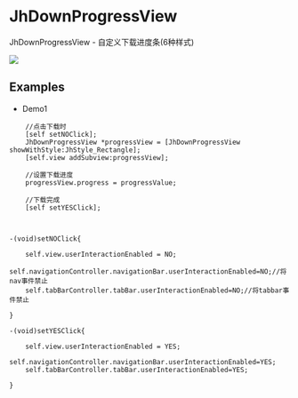 # JhDownProgressView
JhDownProgressView - 自定义下载进度条(6种样式)

![](https://gitee.com/iotjh/Picture/blob/master/progressView.gif)  <br> 

## Examples
* Demo1
```
    //点击下载时
    [self setNOClick];
    JhDownProgressView *progressView = [JhDownProgressView showWithStyle:JhStyle_Rectangle];
    [self.view addSubview:progressView];
    
    //设置下载进度
    progressView.progress = progressValue;
    
    //下载完成
    [self setYESClick];
    
    
    
-(void)setNOClick{
    
    self.view.userInteractionEnabled = NO;
    self.navigationController.navigationBar.userInteractionEnabled=NO;//将nav事件禁止
    self.tabBarController.tabBar.userInteractionEnabled=NO;//将tabbar事件禁止

}

-(void)setYESClick{
    
    self.view.userInteractionEnabled = YES;
    self.navigationController.navigationBar.userInteractionEnabled=YES;
    self.tabBarController.tabBar.userInteractionEnabled=YES;
    
}

```
